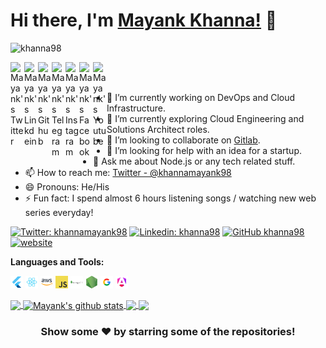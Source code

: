 # Hi there, I'm [Mayank Khanna!](https://mayankkhanna.dev) 👋

<p align="left"> <img src="https://komarev.com/ghpvc/?username=khanna98&label=Views&color=blue&style=plastic" alt="khanna98" /> </p>

<a href="https://twitter.com/khannamayank98">
  <img align="left" alt="Mayank's Twitter" width="22px" src="https://cdn.jsdelivr.net/npm/simple-icons@v3/icons/twitter.svg" />
</a>
<a href="https://linkedin.com/in/khanna98">
  <img align="left" alt="Mayank's Linkdein" width="22px" src="https://cdn.jsdelivr.net/npm/simple-icons@v3/icons/linkedin.svg" />
</a>
<a href="https://github.com/khanna98">
  <img align="left" alt="Mayank's Github" width="22px" src="https://cdn.jsdelivr.net/npm/simple-icons@v3/icons/github.svg" />
</a>
<a href="https://t.me/khanna98">
  <img align="left" alt="Mayank's Telegram" width="22px" src="https://cdn.jsdelivr.net/npm/simple-icons@v3/icons/telegram.svg" />
</a>
<a href="https://instagram.com/_mayankkhanna/">
  <img align="left" alt="Mayank's Instagram" width="22px" src="https://cdn.jsdelivr.net/npm/simple-icons@v3/icons/instagram.svg" />
</a>
<a href="https://www.facebook.com/khannamayank98/">
  <img align="left" alt="Mayank's Facebook" width="22px" src="https://cdn.jsdelivr.net/npm/simple-icons@v3/icons/facebook.svg" />
</a>
<a href="https://www.youtube.com/channel/UC4tXrjCH62RjhSf58YMzcdA">
  <img align="left" alt="Mayank's Youtube" width="22px" src="https://cdn.jsdelivr.net/npm/simple-icons@v3/icons/youtube.svg" />
</a>

<br/>
<br/>



- 🔭 I’m currently working on DevOps and Cloud Infrastructure.
- 🌱 I’m currently exploring Cloud Engineering and Solutions Architect roles.
- 👯 I’m looking to collaborate on [Gitlab](https://gitlab.com/mayank.khanna.98).
- 🤔 I’m looking for help with an idea for a startup.
- 💬 Ask me about Node.js or any tech related stuff.
- 📫 How to reach me: [Twitter - @khannamayank98](https://twitter.com/khannamayank98)
- 😄 Pronouns: He/His
- ⚡ Fun fact: I spend almost 6 hours listening songs / watching new web series everyday!

[![Twitter: khannamayank98](https://img.shields.io/twitter/follow/khannamayank98?style=social)](https://twitter.com/khannamayank98)
[![Linkedin: khanna98](https://img.shields.io/badge/-khanna98-blue?style=flat-square&logo=Linkedin&logoColor=white&link=https://www.linkedin.com/in/khanna98/)](https://www.linkedin.com/in/khanna98/)
[![GitHub khanna98](https://img.shields.io/github/followers/khanna98?label=follow&style=social)](https://github.com/khanna98)
[![website](https://img.shields.io/badge/PortfolioWebsite-about.me/mayankkhanna-2648ff?style=flat-square&logo=google-chrome)](https://about.me/mayankkhanna)

**Languages and Tools:**  

<code><img height="20" src="https://raw.githubusercontent.com/github/explore/80688e429a7d4ef2fca1e82350fe8e3517d3494d/topics/flutter/flutter.png"></code>
<code><img height="20" src="https://raw.githubusercontent.com/github/explore/80688e429a7d4ef2fca1e82350fe8e3517d3494d/topics/react/react.png"></code>
<code><img height="20" src="https://raw.githubusercontent.com/github/explore/80688e429a7d4ef2fca1e82350fe8e3517d3494d/topics/aws/aws.png"></code>
<code><img height="20" src="https://raw.githubusercontent.com/github/explore/80688e429a7d4ef2fca1e82350fe8e3517d3494d/topics/javascript/javascript.png"></code>
<code><img height="20" src="https://raw.githubusercontent.com/github/explore/80688e429a7d4ef2fca1e82350fe8e3517d3494d/topics/mongodb/mongodb.png"></code>
<code><img height="20" src="https://raw.githubusercontent.com/github/explore/80688e429a7d4ef2fca1e82350fe8e3517d3494d/topics/nodejs/nodejs.png"></code>
<code><img height="20" src="https://raw.githubusercontent.com/github/explore/80688e429a7d4ef2fca1e82350fe8e3517d3494d/topics/google/google.png"></code>
<code><img height="20" src="https://raw.githubusercontent.com/github/explore/80688e429a7d4ef2fca1e82350fe8e3517d3494d/topics/angular/angular.png"></code>

<a href="https://github.com/khanna98">
  <img align="center" src="https://github-readme-stats.vercel.app/api/top-langs/?username=khanna98&theme=light&hide_langs_below=1" />
</a>
<a href="https://github.com/khanna98">
 <img align="center" src="https://github-readme-stats.vercel.app/api?username=khanna98&show_icons=true&theme=light&line_height=27" alt="Mayank's github stats"/>
</a>

<a href="https://github.com/khanna98/dev-portfolio">
  <img align="center" src="https://github-readme-stats.vercel.app/api/pin/?username=khanna98&repo=dev-portfolio&theme=light" />

</a>
<a href="https://github.com/khanna98/ecommerce-clw-mern">
 <img align="center" src="https://github-readme-stats.vercel.app/api/pin/?username=khanna98&repo=ecommerce-clw-mern&theme=light" />
</a>

<div align="center">

### Show some ❤️ by starring some of the repositories!
